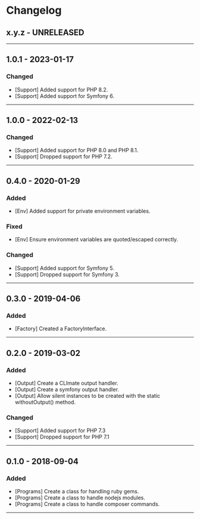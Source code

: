 Changelog
=========

## x.y.z - UNRELEASED

--------

## 1.0.1 - 2023-01-17

### Changed

* [Support] Added support for PHP 8.2.
* [Support] Added support for Symfony 6.

--------

## 1.0.0 - 2022-02-13

### Changed

* [Support] Added support for PHP 8.0 and PHP 8.1.
* [Support] Dropped support for PHP 7.2.

--------

## 0.4.0 - 2020-01-29

### Added

* [Env] Added support for private environment variables.

### Fixed

* [Env] Ensure environment variables are quoted/escaped correctly.

### Changed

* [Support] Added support for Symfony 5.
* [Support] Dropped support for Symfony 3.

--------

## 0.3.0 - 2019-04-06

### Added

* [Factory] Created a FactoryInterface.

--------

## 0.2.0 - 2019-03-02

### Added

* [Output] Create a CLImate output handler.
* [Output] Create a symfony output handler.
* [Output] Allow silent instances to be created with the static withoutOutput() method.

### Changed

* [Support] Added support for PHP 7.3
* [Support] Dropped support for PHP 7.1

--------

## 0.1.0 - 2018-09-04

### Added

* [Programs] Create a class for handling ruby gems.
* [Programs] Create a class to handle nodejs modules.
* [Programs] Create a class to handle composer commands.

--------
